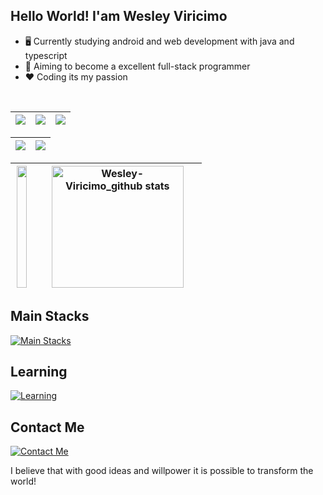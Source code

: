 ## Hello World! I'am Wesley Viricimo

- 🖥️ Currently studying android and web development with java and typescript
- 🚀 Aiming to become a excellent full-stack programmer
- ❤️ Coding its my passion

<br/>

| ![](http://github-profile-summary-cards.vercel.app/api/cards/stats?username=Wesley-Viricimo&theme=nord_dark) | ![](http://github-profile-summary-cards.vercel.app/api/cards/repos-per-language?username=Wesley-Viricimo&hide=Html&theme=nord_dark) | ![](http://github-profile-summary-cards.vercel.app/api/cards/most-commit-language?username=Wesley-Viricimo&theme=nord_dark) |
| :-: | :-: | :-: |

| ![](http://github-profile-summary-cards.vercel.app/api/cards/profile-details?username=Wesley-Viricimo&theme=nord_dark) | ![](https://github-readme-streak-stats.herokuapp.com/?user=Wesley-Viricimo&hide_border=true&date_format=M%20j%5B%2C%20Y%5D&background=2D3742&stroke=2D3742&ring=6bbbca&fire=6bbbca&currStreakNum=fff&sideNums=6bbbca&currStreakLabel=6bbbca&sideLabels=fff&dates=fff) |
| :-: | :-: |

|<img width="91%" height="195px" src="https://github-readme-stats.vercel.app/api/top-langs/?username=Wesley-Viricimo&layout=compact&hide_border=true&title_color=4682B4&text_color=4682B4&bg_color=0d1117" />|<img width="91%" height="195px" src="https://github-readme-stats.vercel.app/api?username=Wesley-Viricimo&show_icons=true&count_private=true&hide_border=true&title_color=4682B4&icon_color=4682B4&text_color=c9d1d9&bg_color=0d1117" alt="Wesley-Viricimo_github stats" />|
| :-: | :-: |

## Main Stacks
[![Main Stacks](https://skillicons.dev/icons?i=java,sqlite,mysql,postgres,androidstudio,idea,vscode)](https://skillicons.dev)
<br>
  
## Learning
[![Learning](https://skillicons.dev/icons?i=spring,angular,mongodb,js,ts,html,css)](https://skillicons.dev)
<br>

## Contact Me
[![Contact Me](https://skillicons.dev/icons?i=linkedin)](https://www.linkedin.com/in/wesley-viricimo-a3b15a202/)

I believe that with good ideas and willpower it is possible to transform the world!
